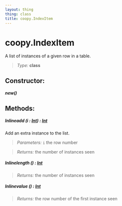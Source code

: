 ```yaml
---
layout: thing
thing: class
title: coopy.IndexItem
---
```

# coopy.IndexItem


A list of instances of a given row in a table.




> *Type:* **class**



## Constructor:

##### **new**()



## Methods:


##### Inline**add** (i : <a href="../Int.html" class="type">Int</a>) : <a href="../Int.html" class="type">Int</a>


Add an extra instance to the list.




> *Parameters:*  `i` the row number


> *Returns:*  the number of instances seen








##### Inline**length** () : <a href="../Int.html" class="type">Int</a>




> *Returns:*  the number of instances seen








##### Inline**value** () : <a href="../Int.html" class="type">Int</a>




> *Returns:*  the row number of the first instance seen








